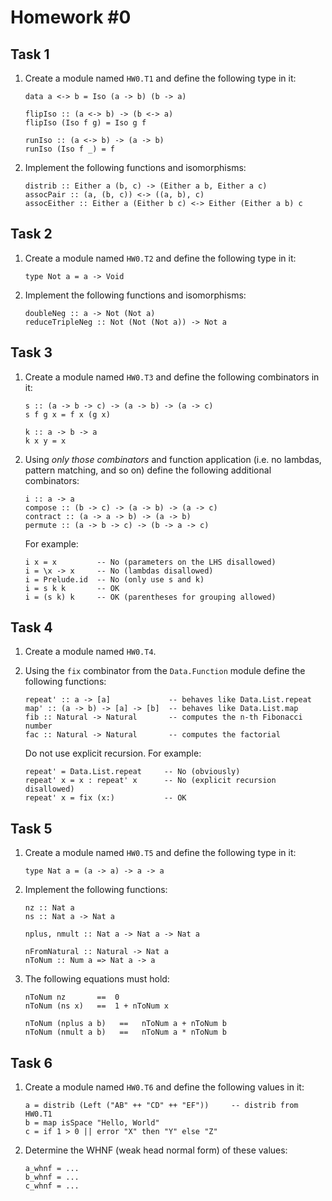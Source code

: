 Homework #0
===========

Task 1
------

1. Create a module named `HW0.T1` and define the following type in it:

   ```
   data a <-> b = Iso (a -> b) (b -> a)

   flipIso :: (a <-> b) -> (b <-> a)
   flipIso (Iso f g) = Iso g f

   runIso :: (a <-> b) -> (a -> b)
   runIso (Iso f _) = f
   ```

2. Implement the following functions and isomorphisms:

   ```
   distrib :: Either a (b, c) -> (Either a b, Either a c)
   assocPair :: (a, (b, c)) <-> ((a, b), c)
   assocEither :: Either a (Either b c) <-> Either (Either a b) c
   ```

Task 2
------

1. Create a module named `HW0.T2` and define the following type in it:

   ```
   type Not a = a -> Void
   ```

2. Implement the following functions and isomorphisms:

   ```
   doubleNeg :: a -> Not (Not a)
   reduceTripleNeg :: Not (Not (Not a)) -> Not a
   ```

Task 3
------

1. Create a module named `HW0.T3` and define the following combinators in it:

   ```
   s :: (a -> b -> c) -> (a -> b) -> (a -> c)
   s f g x = f x (g x)

   k :: a -> b -> a
   k x y = x
   ```

2. Using *only those combinators* and function application (i.e. no lambdas,
   pattern matching, and so on) define the following additional combinators:

   ```
   i :: a -> a
   compose :: (b -> c) -> (a -> b) -> (a -> c)
   contract :: (a -> a -> b) -> (a -> b)
   permute :: (a -> b -> c) -> (b -> a -> c)
   ```

   For example:

   ```
   i x = x         -- No (parameters on the LHS disallowed)
   i = \x -> x     -- No (lambdas disallowed)
   i = Prelude.id  -- No (only use s and k)
   i = s k k       -- OK
   i = (s k) k     -- OK (parentheses for grouping allowed)
   ```

Task 4
------

1. Create a module named `HW0.T4`.

2. Using the `fix` combinator from the `Data.Function` module define the
   following functions:

   ```
   repeat' :: a -> [a]             -- behaves like Data.List.repeat
   map' :: (a -> b) -> [a] -> [b]  -- behaves like Data.List.map
   fib :: Natural -> Natural       -- computes the n-th Fibonacci number
   fac :: Natural -> Natural       -- computes the factorial
   ```

   Do not use explicit recursion. For example:

   ```
   repeat' = Data.List.repeat     -- No (obviously)
   repeat' x = x : repeat' x      -- No (explicit recursion disallowed)
   repeat' x = fix (x:)           -- OK
   ```

Task 5
------

1. Create a module named `HW0.T5` and define the following type in it:

   ```
   type Nat a = (a -> a) -> a -> a
   ```

2. Implement the following functions:

   ```
   nz :: Nat a
   ns :: Nat a -> Nat a

   nplus, nmult :: Nat a -> Nat a -> Nat a

   nFromNatural :: Natural -> Nat a
   nToNum :: Num a => Nat a -> a
   ```

3. The following equations must hold:

   ```
   nToNum nz       ==  0
   nToNum (ns x)   ==  1 + nToNum x

   nToNum (nplus a b)   ==   nToNum a + nToNum b
   nToNum (nmult a b)   ==   nToNum a * nToNum b
   ```

Task 6
------

1. Create a module named `HW0.T6` and define the following values in it:

   ```
   a = distrib (Left ("AB" ++ "CD" ++ "EF"))     -- distrib from HW0.T1
   b = map isSpace "Hello, World"
   c = if 1 > 0 || error "X" then "Y" else "Z"
   ```

2. Determine the WHNF (weak head normal form) of these values:

   ```
   a_whnf = ...
   b_whnf = ...
   c_whnf = ...
   ```
